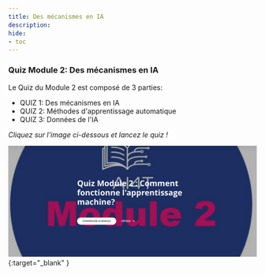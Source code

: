 ```yaml
---
title: Des mécanismes en IA
description:
hide:
- toc
---
```


### Quiz Module 2: Des mécanismes en IA

Le Quiz du Module 2 est composé de 3 parties:

- QUIZ 1: Des mécanismes en IA
- QUIZ 2: Méthodes d'apprentissage automatique
- QUIZ 3: Données de l'IA

_Cliquez sur l'image ci-dessous et lancez le quiz !_

[![Quiz Module 2: Des mécanismes en IA](../Images/AI4T-quiz-module2.png)](Quiz-2-ressources/HTML/AI4T-quiz-module-2-comment-fonctionne-lapprentissage-machine%20html/index.html#/lessons/ONSjTmIYXDp-i7WAjd28jKP6K8LeW1sL){:target="_blank" }
